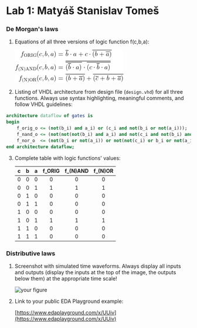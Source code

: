 # Lab 1: Matyáš Stanislav Tomeš

### De Morgan's laws

1. Equations of all three versions of logic function f(c,b,a):

   ![Logic function](https://github.com/tomesmatyas/digital-electronics-1/blob/main/CodeCogsEqn.png)

2. Listing of VHDL architecture from design file (`design.vhd`) for all three functions. Always use syntax highlighting, meaningful comments, and follow VHDL guidelines:

```vhdl
architecture dataflow of gates is
begin
    f_orig_o <= (not(b_i) and a_i) or (c_i and not(b_i or not(a_i)));
    f_nand_o <= (not(not(not(b_i) and a_i) and not(c_i and not(b_i) and a_i))); 
    f_nor_o  <= (not(b_i or not(a_i)) or not(not(c_i) or b_i or not(a_i))); 
end architecture dataflow;
```

3. Complete table with logic functions' values:

   | **c** | **b** |**a** | **f_ORIG** | **f_(N)AND** | **f_(N)OR** |
   | :-: | :-: | :-: | :-: | :-: | :-: |
   | 0 | 0 | 0 | 0 | 0 | 0 |
   | 0 | 0 | 1 | 1 | 1 | 1 |
   | 0 | 1 | 0 | 0 | 0 | 0 |
   | 0 | 1 | 1 | 0 | 0 | 0 |
   | 1 | 0 | 0 | 0 | 0 | 0 |
   | 1 | 0 | 1 | 1 | 1 | 1 |
   | 1 | 1 | 0 | 0 | 0 | 0 |
   | 1 | 1 | 1 | 0 | 0 | 0 |

### Distributive laws

1. Screenshot with simulated time waveforms. Always display all inputs and outputs (display the inputs at the top of the image, the outputs below them) at the appropriate time scale!

   ![your figure](https://github.com/tomesmatyas/digital-electronics-1/blob/main/Sn%C3%ADmek%20obrazovky_20230215_183419.png)

2. Link to your public EDA Playground example:

   [https://www.edaplayground.com/x/UUiv](https://www.edaplayground.com/x/UUiv)
